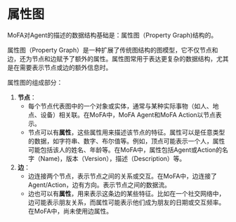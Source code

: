 # 属性图

MoFA对Agent的描述的数据结构基础是：属性图（Property Graph)结构的。

属性图（Property Graph）是一种扩展了传统图结构的图模型，它不仅节点和边，还为节点和边赋予了额外的属性。属性图常用于表达更复杂的数据结构，尤其是在需要表示节点或边的额外信息时。

属性图的组成部分：

1. **节点**：
   - 每个节点代表图中的一个对象或实体，通常与某种实际事物（如人、地点、设备）相关联。在MoFA中，MoFA Agent和MoFA Action以节点表示。
   - 节点可以有**属性**，这些属性用来描述该节点的特征。属性可以是任意类型的数据，如字符串、数字、布尔值等。例如，顶点可能表示一个人，属性可能包括该人的姓名、年龄等。在MoFA中，属性包括Agent或Action的名字（Name)，版本（Version），描述（Description）等。
2. **边**：
   - 边连接两个节点，表示节点之间的关系或交互。在MoFA中，边连接了Agent/Action，边有方向。表示节点之间的数据流。
   - 边也可以有**属性**，用来表示这条边的某些特征。比如在一个社交网络中，边可能表示朋友关系，而属性可能表示他们成为朋友的日期或交互频率。在MoFA中，尚未使用边属性。